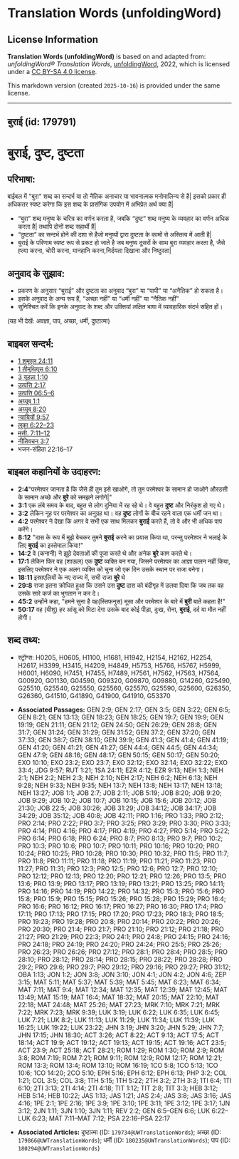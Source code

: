 # Translation Words (unfoldingWord)

## License Information

**Translation Words (unfoldingWord)** is based on and adapted from: _unfoldingWord® Translation Words_, [unfoldingWord](https://unfoldingword.org/utw), 2022, which is licensed under a [CC BY-SA 4.0 license](https://creativecommons.org/licenses/by-sa/4.0/legalcode.en).

This markdown version (created `2025-10-16`) is provided under the same license.



--------------------------------

## बुराई (id: 179791)

बुराई, दुष्ट, दुष्टता
=====================

परिभाषा:
--------

बाईबल में "बुरा" शब्द का सन्दर्भ या तो नैतिक अनाचार या भावनात्मक मनोमालिन्य से है\| इसको प्रकार ही अधिकतर स्पष्ट करेगा कि इस शब्द के प्रासंगिक उपयोग में अभिप्रेत अर्थ क्या है\|

* “बुरा” शब्द मनुष्य के चरित्र का वर्णन करता है, जबकि “दुष्ट” शब्द मनुष्य के व्यवहार का वर्णन अधिक करता है\| तथापि दोनों शब्द सहार्थी हैं\|
* “दुष्टता” का सन्दर्भ होने की दशा से हैजो मनुष्यों द्वारा दुष्टता के कामों से अस्तित्व में आती है\|
* बुराई के परिणाम स्पष्ट रूप से प्रकट हो जाते है जब मनुष्य दूसरों के साथ बुरा व्यवहार करता है, जैसे ह्त्या करना, चोरी करना, मानहानि करना,निर्दयता दिखाना और निष्ठुरता\|

अनुवाद के सुझाव:
----------------

* प्रकरण के अनुसार “बुराई” और दुष्टता का अनुवाद “बुरा” या “पापी” या “अनैतिक” हो सकता है।
* इसके अनुवाद के अन्य रूप हैं, “अच्छा नहीं” या “धर्मी नहीं” या “नैतिक नहीं”
* सुनिश्चित करें कि इनके अनुवाद के शब्द और उक्तियां लक्षित भाषा में व्यावहारिक संदर्भ सहित हों।

(यह भी देखें: अवज्ञा, पाप, अच्छा, धर्मी, दुष्टात्मा)

बाइबल सन्दर्भ:
--------------

* [1 शमूएल 24:11](https://ref.ly/1Sam0:0)
* [1 तीमुथियुस 6:10](https://ref.ly/1Tim0:0)
* [3 यूहन्ना 1:10](https://ref.ly/3John0:0)
* [उत्पत्ति 2:17](https://ref.ly/Gen2:17)
* [उत्पत्ति 06:5–6](https://ref.ly/Gen6:5-Gen6:6)
* [अय्यूब 1:1](https://ref.ly/Job1:1)
* [अय्यूब 8:20](https://ref.ly/Job8:20)
* [न्यायियों 9:57](https://ref.ly/Judg9:57)
* [लूका 6:22–23](https://ref.ly/Luke6:22-Luke6:23)
* [मत्ती. 7:11–12](https://ref.ly/Matt7:11-Matt7:12)
* [नीतिवचन 3:7](https://ref.ly/Prov3:7)
* भजन\-संहिता 22:16–17

बाइबल कहानियों के उदाहरण:
-------------------------

* **2:4**"परमेश्वर जानता है कि जैसे ही तुम इसे खाओगे, तो तुम परमेश्वर के सामान हो जाओगे औरउसी के सामान अच्छे और **बुरे** को समझने लगोगे\|"
* **3:1** एक लंबे समय के बाद, बहुत से लोग दुनिया में रह रहे थे। वे बहुत **दुष्ट** और निरंकुश हो गए थे।
* **3:2** लेकिन नूह पर परमेश्वर का अनुग्रह था। वह **दुष्ट** लोगों के बीच रहने वाला एक धर्मी जन था।
* **4:2** परमेश्वर ने देखा कि अगर वे सभी एक साथ मिलकर **बुराई** करते हैं, तो वे और भी अधिक पाप करेंगे।
* **8:12** "दास के रूप में मुझे बेचकर तुमने **बुराई** करने का प्रयास किया था, परन्तु परमेश्वर ने भलाई के लिए **बुराई** का इस्तेमाल किया!"
* **14:2** वे (कनानी) ने झूठे देवताओं की पूजा करते थे और अनेक **बुरे** काम करते थे।
* **17:1** लेकिन फिर वह (शाऊल) एक **दुष्ट** व्यक्ति बन गया, जिसने परमेश्वर का आज्ञा पालन नहीं किया, इसलिए परमेश्वर ने एक अलग व्यक्ति को चुना जो एक दिन उसके स्थान पर राजा बनेगा।
* **18:11** इस्राएलियों के नए राज्य में, सभी राजा **बुरे** थे
* **29:8** राजा इतना क्रोधित हुआ कि उसने उस **दुष्ट** दास को बंदीगृह में डलवा दिया कि जब तक वह उसके सारे कर्ज का भुगतान न कर दे।
* **45:2** उन्होंने कहा, "हमने सुना है वह(स्तिफनुस) मूसा और परमेश्वर के बारे में **बुरी** बातें कहता है!"
* **50:17** वह (यीशु) हर आंसू को मिटा देगा उसके बाद कोई पीड़ा, दुःख, रोना, **बुराई**, दर्द या मौत नहीं होगी।

शब्द तथ्य:
----------

* स्ट्रोंग्स: H0205, H0605, H1100, H1681, H1942, H2154, H2162, H2254, H2617, H3399, H3415, H4209, H4849, H5753, H5766, H5767, H5999, H6001, H6090, H7451, H7455, H7489, H7561, H7562, H7563, H7564, G00920, G01130, G04590, G09320, G09870, G09880, G14260, G25490, G25510, G25540, G25550, G25560, G25570, G25590, G25600, G26350, G26360, G41510, G41890, G41900, G41910, G53370

* **Associated Passages:** GEN 2:9; GEN 2:17; GEN 3:5; GEN 3:22; GEN 6:5; GEN 8:21; GEN 13:13; GEN 18:23; GEN 18:25; GEN 19:7; GEN 19:9; GEN 19:19; GEN 21:11; GEN 21:12; GEN 24:50; GEN 26:29; GEN 28:8; GEN 31:7; GEN 31:24; GEN 31:29; GEN 31:52; GEN 37:2; GEN 37:20; GEN 37:33; GEN 38:7; GEN 38:10; GEN 39:9; GEN 41:3; GEN 41:4; GEN 41:19; GEN 41:20; GEN 41:21; GEN 41:27; GEN 44:4; GEN 44:5; GEN 44:34; GEN 47:9; GEN 48:16; GEN 48:17; GEN 50:15; GEN 50:17; GEN 50:20; EXO 10:10; EXO 23:2; EXO 23:7; EXO 32:12; EXO 32:14; EXO 32:22; EXO 33:4; JDG 9:57; RUT 1:21; 1SA 24:11; EZR 4:12; EZR 9:13; NEH 1:3; NEH 2:1; NEH 2:2; NEH 2:3; NEH 2:10; NEH 2:17; NEH 6:2; NEH 6:13; NEH 9:28; NEH 9:33; NEH 9:35; NEH 13:7; NEH 13:8; NEH 13:17; NEH 13:18; NEH 13:27; JOB 1:1; JOB 2:7; JOB 2:11; JOB 5:19; JOB 8:20; JOB 9:20; JOB 9:29; JOB 10:2; JOB 10:7; JOB 10:15; JOB 15:6; JOB 20:12; JOB 21:30; JOB 22:5; JOB 30:26; JOB 31:29; JOB 34:12; JOB 34:17; JOB 34:29; JOB 35:12; JOB 40:8; JOB 42:11; PRO 1:16; PRO 1:33; PRO 2:12; PRO 2:14; PRO 2:22; PRO 3:7; PRO 3:25; PRO 3:29; PRO 3:30; PRO 3:33; PRO 4:14; PRO 4:16; PRO 4:17; PRO 4:19; PRO 4:27; PRO 5:14; PRO 5:22; PRO 6:14; PRO 6:18; PRO 6:24; PRO 8:7; PRO 8:13; PRO 9:7; PRO 10:2; PRO 10:3; PRO 10:6; PRO 10:7; PRO 10:11; PRO 10:16; PRO 10:20; PRO 10:24; PRO 10:25; PRO 10:28; PRO 10:30; PRO 10:32; PRO 11:5; PRO 11:7; PRO 11:8; PRO 11:11; PRO 11:18; PRO 11:19; PRO 11:21; PRO 11:23; PRO 11:27; PRO 11:31; PRO 12:3; PRO 12:5; PRO 12:6; PRO 12:7; PRO 12:10; PRO 12:12; PRO 12:13; PRO 12:20; PRO 12:21; PRO 12:26; PRO 13:5; PRO 13:6; PRO 13:9; PRO 13:17; PRO 13:19; PRO 13:21; PRO 13:25; PRO 14:11; PRO 14:16; PRO 14:19; PRO 14:22; PRO 14:32; PRO 15:3; PRO 15:6; PRO 15:8; PRO 15:9; PRO 15:15; PRO 15:26; PRO 15:28; PRO 15:29; PRO 16:4; PRO 16:6; PRO 16:12; PRO 16:17; PRO 16:27; PRO 16:30; PRO 17:4; PRO 17:11; PRO 17:13; PRO 17:15; PRO 17:20; PRO 17:23; PRO 18:3; PRO 18:5; PRO 19:23; PRO 19:28; PRO 20:8; PRO 20:14; PRO 20:22; PRO 20:26; PRO 20:30; PRO 21:4; PRO 21:7; PRO 21:10; PRO 21:12; PRO 21:18; PRO 21:27; PRO 21:29; PRO 22:3; PRO 24:1; PRO 24:8; PRO 24:15; PRO 24:16; PRO 24:18; PRO 24:19; PRO 24:20; PRO 24:24; PRO 25:5; PRO 25:26; PRO 26:23; PRO 26:26; PRO 27:12; PRO 28:1; PRO 28:4; PRO 28:5; PRO 28:10; PRO 28:12; PRO 28:14; PRO 28:15; PRO 28:22; PRO 28:28; PRO 29:2; PRO 29:6; PRO 29:7; PRO 29:12; PRO 29:16; PRO 29:27; PRO 31:12; OBA 1:13; JON 1:2; JON 3:8; JON 3:10; JON 4:1; JON 4:2; JON 4:6; ZEP 3:15; MAT 5:11; MAT 5:37; MAT 5:39; MAT 5:45; MAT 6:23; MAT 6:34; MAT 7:11; MAT 9:4; MAT 12:34; MAT 12:35; MAT 12:39; MAT 12:45; MAT 13:49; MAT 15:19; MAT 16:4; MAT 18:32; MAT 20:15; MAT 22:10; MAT 22:18; MAT 24:48; MAT 25:26; MAT 27:23; MRK 7:10; MRK 7:21; MRK 7:22; MRK 7:23; MRK 9:39; LUK 3:19; LUK 6:22; LUK 6:35; LUK 6:45; LUK 7:21; LUK 8:2; LUK 11:13; LUK 11:29; LUK 11:34; LUK 11:39; LUK 16:25; LUK 19:22; LUK 23:22; JHN 3:19; JHN 3:20; JHN 5:29; JHN 7:7; JHN 17:15; JHN 18:30; ACT 3:26; ACT 8:22; ACT 9:13; ACT 17:5; ACT 18:14; ACT 19:9; ACT 19:12; ACT 19:13; ACT 19:15; ACT 19:16; ACT 23:5; ACT 23:9; ACT 25:18; ACT 28:21; ROM 1:29; ROM 1:30; ROM 2:9; ROM 3:8; ROM 7:19; ROM 7:21; ROM 9:11; ROM 12:9; ROM 12:17; ROM 12:21; ROM 13:3; ROM 13:4; ROM 13:10; ROM 16:19; 1CO 5:8; 1CO 5:13; 1CO 10:6; 1CO 14:20; 2CO 5:10; EPH 5:16; EPH 6:12; EPH 6:13; PHP 3:2; COL 1:21; COL 3:5; COL 3:8; 1TH 5:15; 1TH 5:22; 2TH 3:2; 2TH 3:3; 1TI 6:4; 1TI 6:10; 2TI 3:13; 2TI 4:14; 2TI 4:18; TIT 1:12; TIT 2:8; TIT 3:3; HEB 3:12; HEB 5:14; HEB 10:22; JAS 1:13; JAS 1:21; JAS 2:4; JAS 3:8; JAS 3:16; JAS 4:16; 1PE 2:1; 1PE 2:16; 1PE 3:9; 1PE 3:10; 1PE 3:11; 1PE 3:12; 1PE 3:17; 1JN 3:12; 2JN 1:11; 3JN 1:10; 3JN 1:11; REV 2:2; GEN 6:5–GEN 6:6; LUK 6:22–LUK 6:23; MAT 7:11–MAT 7:12; PSA 22:16–PSA 22:17
* **Associated Articles:** दुष्टात्मा (ID: `179734@UWTranslationWords`); अच्छा (ID: `179866@UWTranslationWords`); धर्मी (ID: `180235@UWTranslationWords`); पाप (ID: `180294@UWTranslationWords`)

